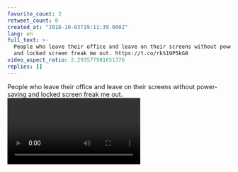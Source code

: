 ```yaml
---
favorite_count: 3
retweet_count: 0
created_at: "2018-10-03T19:11:39.000Z"
lang: en
full_text: >-
  People who leave their office and leave on their screens without power-saving
  and locked screen freak me out. https://t.co/rkS19P5kG8
video_aspect_ratio: 2.293577981651376
replies: []
---
```


People who leave their office and leave on their screens without power-saving
and locked screen freak me out.
![Embedded Video](https://twitter-media-coderbyheart.s3.eu-north-1.amazonaws.com/1047564857590108161-DomyraVXsAAUyWO.mp4)
